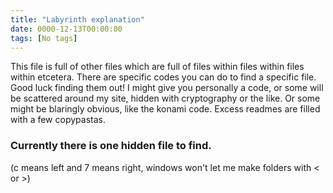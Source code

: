 ```yaml
---
title: "Labyrinth explanation"
date: 0000-12-13T00:00:00
tags: [No tags]
---
```


This file is full of other files which are full of files within files within files within etcetera. 
There are specific codes you can do to find a specific file.
Good luck finding them out! I might give you personally a code, or some will be scattered around my site, hidden with cryptography or the like. Or some might be blaringly obvious, like the konami code.
Excess readmes are filled with a few copypastas.

### Currently there is **one** hidden file to find. 

(c means left and 7 means right, windows won't let me make folders with < or >)